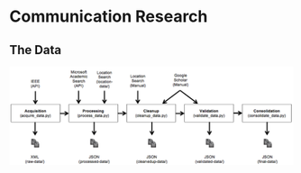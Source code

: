 Communication Research
=====

## The Data
![Data Collection Process](Communications-Research/images/data_process.png)